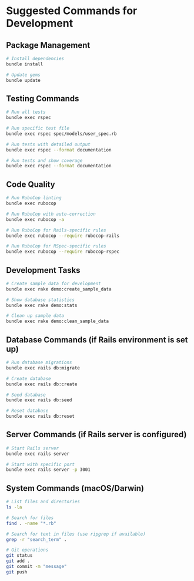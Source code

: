 # Suggested Commands for Development

## Package Management
```bash
# Install dependencies
bundle install

# Update gems
bundle update
```

## Testing Commands
```bash
# Run all tests
bundle exec rspec

# Run specific test file
bundle exec rspec spec/models/user_spec.rb

# Run tests with detailed output
bundle exec rspec --format documentation

# Run tests and show coverage
bundle exec rspec --format documentation
```

## Code Quality
```bash
# Run RuboCop linting
bundle exec rubocop

# Run RuboCop with auto-correction
bundle exec rubocop -a

# Run RuboCop for Rails-specific rules
bundle exec rubocop --require rubocop-rails

# Run RuboCop for RSpec-specific rules
bundle exec rubocop --require rubocop-rspec
```

## Development Tasks
```bash
# Create sample data for development
bundle exec rake demo:create_sample_data

# Show database statistics
bundle exec rake demo:stats

# Clean up sample data
bundle exec rake demo:clean_sample_data
```

## Database Commands (if Rails environment is set up)
```bash
# Run database migrations
bundle exec rails db:migrate

# Create database
bundle exec rails db:create

# Seed database
bundle exec rails db:seed

# Reset database
bundle exec rails db:reset
```

## Server Commands (if Rails server is configured)
```bash
# Start Rails server
bundle exec rails server

# Start with specific port
bundle exec rails server -p 3001
```

## System Commands (macOS/Darwin)
```bash
# List files and directories
ls -la

# Search for files
find . -name "*.rb"

# Search for text in files (use ripgrep if available)
grep -r "search_term" .

# Git operations
git status
git add .
git commit -m "message"
git push
```